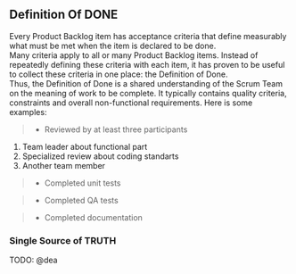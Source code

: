 ## Definition Of DONE

Every Product Backlog item has acceptance criteria that define measurably what must be met when the item is declared to be done.<br>
Many criteria apply to all or many Product Backlog items. Instead of repeatedly defining these criteria with each item, it has proven to be useful to collect these criteria in one place: the Definition of Done.<br> Thus, the Definition of Done is a shared understanding of the Scrum Team on the meaning of work to be complete. It typically contains quality criteria, constraints and overall non-functional requirements. Here is some examples:

> - Reviewed by at least three participants

1.  Team leader about functional part
2.  Specialized review about coding standarts
3.  Another team member

> - Completed unit tests

> - Completed QA tests

> - Completed documentation

### Single Source of TRUTH

TODO: @dea
